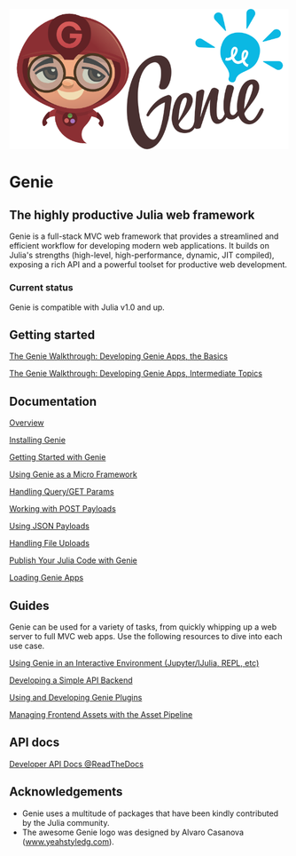 ![Genie Logo](content/img/genie_logo.png)

# Genie

## The highly productive Julia web framework

Genie is a full-stack MVC web framework that provides a streamlined and efficient workflow for developing modern web applications. It builds on Julia's strengths (high-level, high-performance, dynamic, JIT compiled), exposing a rich API and a powerful toolset for productive web development.

### Current status

Genie is compatible with Julia v1.0 and up.

## Getting started

[The Genie Walkthrough: Developing Genie Apps, the Basics](guides/Working_With_Genie_Apps.md)

[The Genie Walkthrough: Developing Genie Apps, Intermediate Topics](guides/Working_With_Genie_Apps_Intermediary_Topics.md)

## Documentation

[Overview](docs/1--Overview.md)

[Installing Genie](docs/2--Installing_Genie.md)

[Getting Started with Genie](docs/3--Getting_Started.md)

[Using Genie as a Micro Framework](docs/4--Developing_Micro_Apps.md)

[Handling Query/GET Params](docs/5--Handling_Query_Params.md)

[Working with POST Payloads](docs/6--Working_with_POST_Payloads.md)

[Using JSON Payloads](docs/7--Using_JSON_Payloads.md)

[Handling File Uploads](docs/8--Handling_File_Uploads.md)

[Publish Your Julia Code with Genie](docs/9--Publishing_Your_Julia_Code_Online_With_Genie_Apps.md)

[Loading Genie Apps](docs/10--Loading_Genie_Apps.md)

## Guides

Genie can be used for a variety of tasks, from quickly whipping up a web server to full MVC web apps. Use the following resources to dive into each use case.

[Using Genie in an Interactive Environment (Jupyter/IJulia, REPL, etc)](guides/Interactive_environment.md)

[Developing a Simple API Backend](guides/Simple_API_backend.md)

[Using and Developing Genie Plugins](guides/Genie_Plugins.md)

[Managing Frontend Assets with the Asset Pipeline](guides/Frontend_assets.md)

## API docs
[Developer API Docs @ReadTheDocs](https://geniejl.readthedocs.io/en/latest/src/)


## Acknowledgements

* Genie uses a multitude of packages that have been kindly contributed by the Julia community.
* The awesome Genie logo was designed by Alvaro Casanova (www.yeahstyledg.com).
